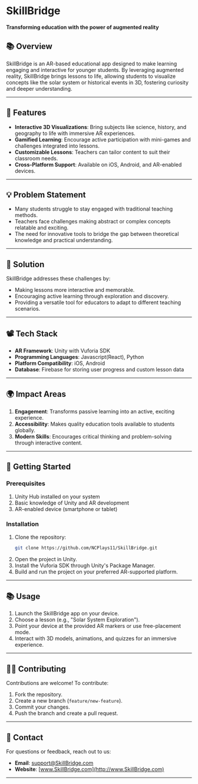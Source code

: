 # SkillBridge
**Transforming education with the power of augmented reality**  

## 📚 **Overview**  
SkillBridge is an AR-based educational app designed to make learning engaging and interactive for younger students. By leveraging augmented reality, SkillBridge brings lessons to life, allowing students to visualize concepts like the solar system or historical events in 3D, fostering curiosity and deeper understanding.  

---

## 🧩 **Features**  
- **Interactive 3D Visualizations**: Bring subjects like science, history, and geography to life with immersive AR experiences.  
- **Gamified Learning**: Encourage active participation with mini-games and challenges integrated into lessons.  
- **Customizable Lessons**: Teachers can tailor content to suit their classroom needs.  
- **Cross-Platform Support**: Available on iOS, Android, and AR-enabled devices.  

---

## 💡 **Problem Statement**  
- Many students struggle to stay engaged with traditional teaching methods.  
- Teachers face challenges making abstract or complex concepts relatable and exciting.  
- The need for innovative tools to bridge the gap between theoretical knowledge and practical understanding.  

---

## 🔧 **Solution**  
SkillBridge addresses these challenges by:  
- Making lessons more interactive and memorable.  
- Encouraging active learning through exploration and discovery.  
- Providing a versatile tool for educators to adapt to different teaching scenarios.  

---

## 📽️ **Tech Stack**  
- **AR Framework**: Unity with Vuforia SDK  
- **Programming Languages**: Javascript(React), Python  
- **Platform Compatibility**: iOS, Android  
- **Database**: Firebase for storing user progress and custom lesson data  

---

## 🌍 **Impact Areas**  
1. **Engagement**: Transforms passive learning into an active, exciting experience.  
2. **Accessibility**: Makes quality education tools available to students globally.  
3. **Modern Skills**: Encourages critical thinking and problem-solving through interactive content.  

---

## 🚀 **Getting Started**  

### Prerequisites  
1. Unity Hub installed on your system  
2. Basic knowledge of Unity and AR development  
3. AR-enabled device (smartphone or tablet)  

### Installation  
1. Clone the repository:  
   ```bash  
   git clone https://github.com/NCPlays11/SkillBridge.git  
   ```  
2. Open the project in Unity.  
3. Install the Vuforia SDK through Unity's Package Manager.  
4. Build and run the project on your preferred AR-supported platform.  

---

## 📚 **Usage**  
1. Launch the SkillBridge app on your device.  
2. Choose a lesson (e.g., "Solar System Exploration").  
3. Point your device at the provided AR markers or use free-placement mode.  
4. Interact with 3D models, animations, and quizzes for an immersive experience.  

---

## 👨‍💻 **Contributing**  
Contributions are welcome! To contribute:  
1. Fork the repository.  
2. Create a new branch (`feature/new-feature`).  
3. Commit your changes.  
4. Push the branch and create a pull request.  

---

## 📧 **Contact**  
For questions or feedback, reach out to us:  
- **Email**: support@SkillBridge.com  
- **Website**: [www.SkillBridge.com](http://www.SkillBridge.com)  

---
